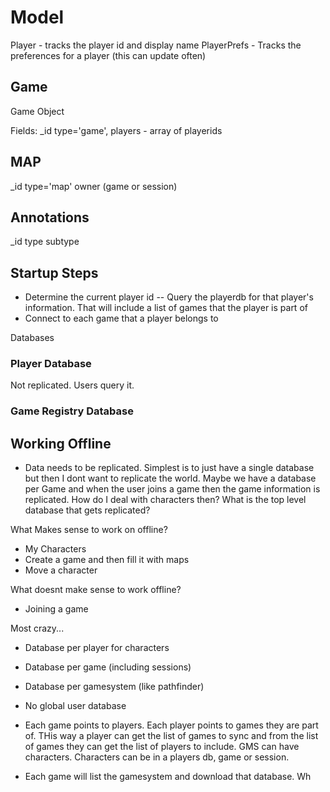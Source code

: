 # Model

Player - tracks the player id and display name
PlayerPrefs - Tracks the preferences for a player (this can update often)


## Game 
Game Object

Fields: 
_id
type='game', 
players - array of playerids

## MAP
_id
type='map'
owner (game or session)

## Annotations
_id
type
subtype


## Startup Steps
- Determine the current player id
-- Query the playerdb for that player's information. That will include a list of games that the player is part of
- Connect to each game that a player belongs to

Databases

### Player Database
Not replicated. Users query it.

### Game Registry Database


## Working Offline
- Data needs to be replicated. Simplest is to just have a single database but then I dont want to replicate the world. Maybe we have a database per Game and when the user joins a game then the game information is replicated. How do I deal with characters then? What is the top level database that gets replicated? 

What Makes sense to work on offline?
- My Characters
- Create a game and then fill it with maps
- Move a character

What doesnt make sense to work offline?
- Joining a game

Most crazy... 
- Database per player for characters
- Database per game (including sessions)
- Database per gamesystem (like pathfinder)

- No global user database
- Each game points to players. Each player points to games they are part of. THis way a player can get the list of games to sync and from the list of games they can get the list of players to include. GMS can have characters. Characters can be in a players db, game or session. 
- Each game will list the gamesystem and download that database. Wh
